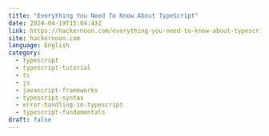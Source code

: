 ```yaml
---
title: "Everything You Need To Know About TypeScript"
date: 2024-04-19T15:04:43Z
link: https://hackernoon.com/everything-you-need-to-know-about-typescript?source=rss&utm_medium=RSS&utm_source=news.12bit.vn
site: hackernoon.com
language: English
category:
  - typescript
  - typescript-tutorial
  - ts
  - js
  - javascript-frameworks
  - typescript-syntax
  - error-handling-in-typescript
  - typescript-fundamentals
draft: false
---
```

